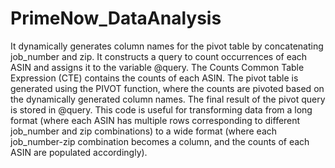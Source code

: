 # PrimeNow_DataAnalysis

It dynamically generates column names for the pivot table by concatenating job_number and zip.
It constructs a query to count occurrences of each ASIN and assigns it to the variable @query.
The Counts Common Table Expression (CTE) contains the counts of each ASIN.
The pivot table is generated using the PIVOT function, where the counts are pivoted based on the dynamically generated column names.
The final result of the pivot query is stored in @query.
This code is useful for transforming data from a long format (where each ASIN has multiple rows corresponding to different job_number and zip combinations) to a wide format (where each job_number-zip combination becomes a column, and the counts of each ASIN are populated accordingly).
